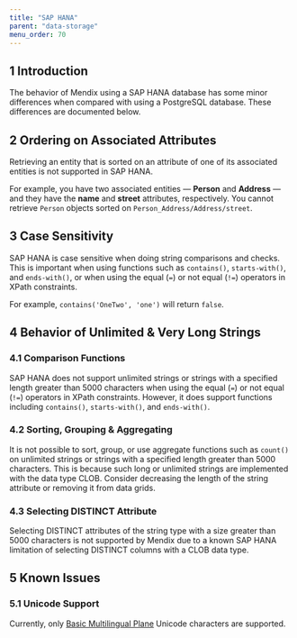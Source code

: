 ```yaml
---
title: "SAP HANA"
parent: "data-storage"
menu_order: 70
---
```


## 1 Introduction

The behavior of Mendix using a SAP HANA  database has some minor differences when compared with using a PostgreSQL database. These differences are documented below.

## 2 Ordering on Associated Attributes

Retrieving an entity that is sorted on an attribute of one of its associated entities is not supported in SAP HANA.

For example, you have two associated entities — **Person** and **Address** — and they have the **name** and **street** attributes, respectively. You cannot retrieve `Person` objects sorted on `Person_Address/Address/street`.

## 3 Case Sensitivity

SAP HANA is case sensitive when doing string comparisons and checks. This is important when using functions such as `contains()`, `starts-with()`, and `ends-with()`, or when using the equal (`=`) or not equal (`!=`) operators in XPath constraints.

For example, `contains('OneTwo', 'one')` will return `false`.

## 4 Behavior of Unlimited & Very Long Strings

### 4.1 Comparison Functions

SAP HANA does not support unlimited strings or strings with a specified length greater than 5000 characters when using the equal (`=`) or not equal (`!=`) operators in XPath constraints. However, it does support functions including `contains()`, `starts-with()`, and `ends-with()`.

### 4.2 Sorting, Grouping & Aggregating

It is not possible to sort, group, or use aggregate functions such as `count()` on unlimited strings or strings with a specified length greater than 5000 characters. This is because such long or unlimited strings are implemented with the data type CLOB. Consider decreasing the length of the string attribute or removing it from data grids.

### 4.3 Selecting DISTINCT Attribute

Selecting DISTINCT attributes of the string type with a size greater than 5000 characters is not supported by Mendix due to a known SAP HANA limitation of selecting DISTINCT columns with a CLOB data type.

## 5 Known Issues

### 5.1 Unicode Support

Currently, only [Basic Multilingual Plane](https://en.wikipedia.org/wiki/Plane_(Unicode)#Basic_Multilingual_Plane) Unicode characters are supported.
